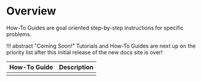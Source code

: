 # Overview

How-To Guides are goal oriented step-by-step instructions for specific problems.

!!! abstract "Coming Soon!"
    Tutorials and How-To Guides are next up on the priority list after this initial release of the new docs site is over!

| How-To Guide | Description |
|--------------|-------------|
|              |             |
